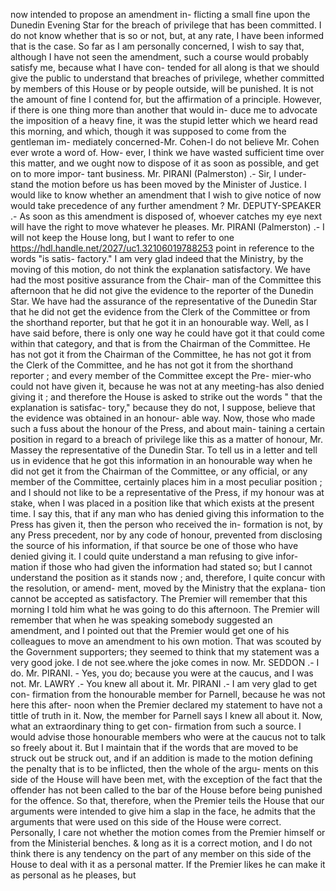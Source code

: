 now intended to propose an amendment in- flicting a small fine upon the Dunedin Evening Star for the breach of privilege that has been committed. I do not know whether that is so or not, but, at any rate, I have been informed that is the case. So far as I am personally concerned, I wish to say that, although I have not seen the amendment, such a course would probably satisfy me, because what I have con- tended for all along is that we should give the public to understand that breaches of privilege, whether committed by members of this House or by people outside, will be punished. It is not the amount of fine I contend for, but the affirmation of a principle. However, if there is one thing more than another that would in- duce me to advocate the imposition of a heavy fine, it was the stupid letter which we heard read this morning, and which, though it was supposed to come from the gentleman im- mediately concerned-Mr. Cohen-I do not believe Mr. Cohen ever wrote a word of. How- ever, I think we have wasted sufficient time over this matter, and we ought now to dispose of it as soon as possible, and get on to more impor- tant business. Mr. PIRANI (Palmerston) .- Sir, I under- stand the motion before us has been moved by the Minister of Justice. I would like to know whether an amendment that I wish to give notice of now would take precedence of any further amendment ? Mr. DEPUTY-SPEAKER .- As soon as this amendment is disposed of, whoever catches my eye next will have the right to move whatever he pleases. Mr. PIRANI (Palmerston) .- I will not keep the House long, but I want to refer to one https://hdl.handle.net/2027/uc1.32106019788253 point in reference to the words "is satis- factory." I am very glad indeed that the Ministry, by the moving of this motion, do not think the explanation satisfactory. We have had the most positive assurance from the Chair- man of the Committee this afternoon that he did not give the evidence to the reporter of the Dunedin Star. We have had the assurance of the representative of the Dunedin Star that he did not get the evidence from the Clerk of the Committee or from the shorthand reporter, but that he got it in an honourable way. Well, as I have said before, there is only one way he could have got it that could come within that category, and that is from the Chairman of the Committee. He has not got it from the Chairman of the Committee, he has not got it from the Clerk of the Committee, and he has not got it from the shorthand reporter ; and every member of the Committee except the Pre- mier-who could not have given it, because he was not at any meeting-has also denied giving it ; and therefore the House is asked to strike out the words " that the explanation is satisfac- tory," because they do not, I suppose, believe that the evidence was obtained in an honour- able way. Now, those who made such a fuss about the honour of the Press, and about main- taining a certain position in regard to a breach of privilege like this as a matter of honour, Mr. Massey the representative of the Dunedin Star. To tell us in a letter and tell us in evidence that he got this information in an honourable way when he did not get it from the Chairman of the Committee, or any official, or any member of the Committee, certainly places him in a most peculiar position ; and I should not like to be a representative of the Press, if my honour was at stake, when I was placed in a position like that which exists at the present time. I say this, that if any man who has denied giving this information to the Press has given it, then the person who received the in- formation is not, by any Press precedent, nor by any code of honour, prevented from disclosing the source of his information, if that source be one of those who have denied giving it. I could quite understand a man refusing to give infor- mation if those who had given the information had stated so; but I cannot understand the position as it stands now ; and, therefore, I quite concur with the resolution, or amend- ment, moved by the Ministry that the explana- tion cannot be accepted as satisfactory. The Premier will remember that this morning I told him what he was going to do this afternoon. The Premier will remember that when he was speaking somebody suggested an amendment, and I pointed out that the Premier would get one of his colleagues to move an amendment to his own motion. That was scouted by the Government supporters; they seemed to think that my statement was a very good joke. I de not see.where the joke comes in now. Mr. SEDDON .- I do. Mr. PIRANI. - Yes, you do; because you were at the caucus, and I was not. Mr. LAWRY .- You knew all about it. Mr. PIRANI .- I am very glad to get con- firmation from the honourable member for Parnell, because he was not here this after- noon when the Premier declared my statement to have not a tittle of truth in it. Now, the member for Parnell says I knew all about it. Now, what an extraordinary thing to get con- firmation from such a source. I would advise those honourable members who were at the caucus not to talk so freely about it. But I maintain that if the words that are moved to be struck out be struck out, and if an addition is made to the motion defining the penalty that is to be inflicted, then the whole of the argu- ments on this side of the House will have been met, with the exception of the fact that the offender has not been called to the bar of the House before being punished for the offence. So that, therefore, when the Premier teils the House that our arguments were intended to give him a slap in the face, he admits that the arguments that were used on this side of the House were correct. Personally, I care not whether the motion comes from the Premier himself or from the Ministerial benches. & long as it is a correct motion, and I do not think there is any tendency on the part of any member on this side of the House to deal with it as a personal matter. If the Premier likes he can make it as personal as he pleases, but 